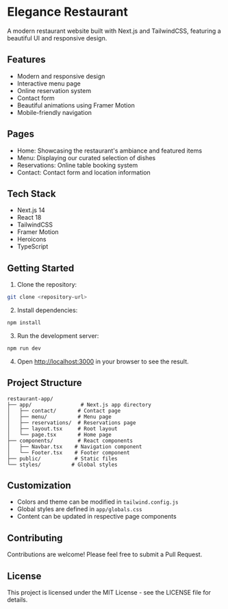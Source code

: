 # Elegance Restaurant

A modern restaurant website built with Next.js and TailwindCSS, featuring a beautiful UI and responsive design.

## Features

- Modern and responsive design
- Interactive menu page
- Online reservation system
- Contact form
- Beautiful animations using Framer Motion
- Mobile-friendly navigation

## Pages

- Home: Showcasing the restaurant's ambiance and featured items
- Menu: Displaying our curated selection of dishes
- Reservations: Online table booking system
- Contact: Contact form and location information

## Tech Stack

- Next.js 14
- React 18
- TailwindCSS
- Framer Motion
- Heroicons
- TypeScript

## Getting Started

1. Clone the repository:
```bash
git clone <repository-url>
```

2. Install dependencies:
```bash
npm install
```

3. Run the development server:
```bash
npm run dev
```

4. Open [http://localhost:3000](http://localhost:3000) in your browser to see the result.

## Project Structure

```
restaurant-app/
├── app/                # Next.js app directory
│   ├── contact/       # Contact page
│   ├── menu/          # Menu page
│   ├── reservations/  # Reservations page
│   ├── layout.tsx     # Root layout
│   └── page.tsx       # Home page
├── components/        # React components
│   ├── Navbar.tsx    # Navigation component
│   └── Footer.tsx    # Footer component
├── public/           # Static files
└── styles/          # Global styles
```

## Customization

- Colors and theme can be modified in `tailwind.config.js`
- Global styles are defined in `app/globals.css`
- Content can be updated in respective page components

## Contributing

Contributions are welcome! Please feel free to submit a Pull Request.

## License

This project is licensed under the MIT License - see the LICENSE file for details. 
